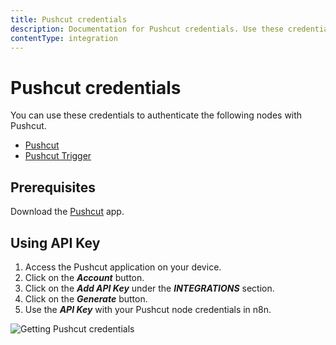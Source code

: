 ```yaml
---
title: Pushcut credentials
description: Documentation for Pushcut credentials. Use these credentials to authenticate Pushcut in n8n, a workflow automation platform.
contentType: integration
---
```


# Pushcut credentials

You can use these credentials to authenticate the following nodes with Pushcut.

- [Pushcut](/integrations/builtin/app-nodes/n8n-nodes-base.pushcut/)
- [Pushcut Trigger](/integrations/builtin/trigger-nodes/n8n-nodes-base.pushcuttrigger/)

## Prerequisites

Download the [Pushcut](https://www.pushcut.io) app.

## Using API Key

1. Access the Pushcut application on your device.
2. Click on the ***Account*** button.
3. Click on the ***Add API Key*** under the ***INTEGRATIONS*** section.
4. Click on the ***Generate*** button.
5. Use the ***API Key*** with your Pushcut node credentials in n8n.

![Getting Pushcut credentials](/_images/integrations/builtin/credentials/pushcut/using-api-key.gif)

